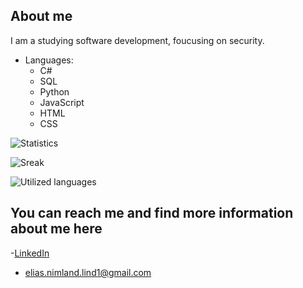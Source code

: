 ## About me
I am a studying software development, foucusing on security.

- Languages:
  - C#
  - SQL
  - Python
  - JavaScript
  - HTML
  - CSS

![Statistics](https://github-readme-stats.vercel.app/api?username=EliasNimlandLind&theme=dark&show_icons=true&hide_border=true&count_private=true)

![Sreak](https://github-readme-streak-stats.herokuapp.com/?user=EliasNimlandLind&theme=dark&hide_border=true)

![Utilized languages](https://github-readme-stats.vercel.app/api/top-langs/?username=EliasNimlandLind&theme=dark&show_icons=true&hide_border=true&layout=compact)
  
## You can reach me and find more information about me here
  -[LinkedIn](https://www.linkedin.com/in/elias-nimland-lind/)
  - elias.nimland.lind1@gmail.com
